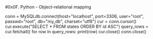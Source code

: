 #0x0F. Python - Object-relational mapping

conn = MySQLdb.connect(host="localhost", port=3306, user="root", passwd="root", db="my_db", charset="utf8")
cur = conn.cursor()
cur.execute("SELECT * FROM states ORDER BY id ASC") 
query_rows = cur.fetchall()
for row in query_rows:
    print(row)
cur.close()
conn.close()
